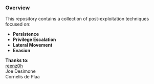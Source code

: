 ### Overview  

This repository contains a collection of post-exploitation techniques focused on:  
- **Persistence**  
- **Privilege Escalation**  
- **Lateral Movement**  
- **Evasion**  

**Thanks to:**  
[reenz0h](https://x.com/SEKTOR7net)  
Joe Desimone  
Cornelis de Plaa  
